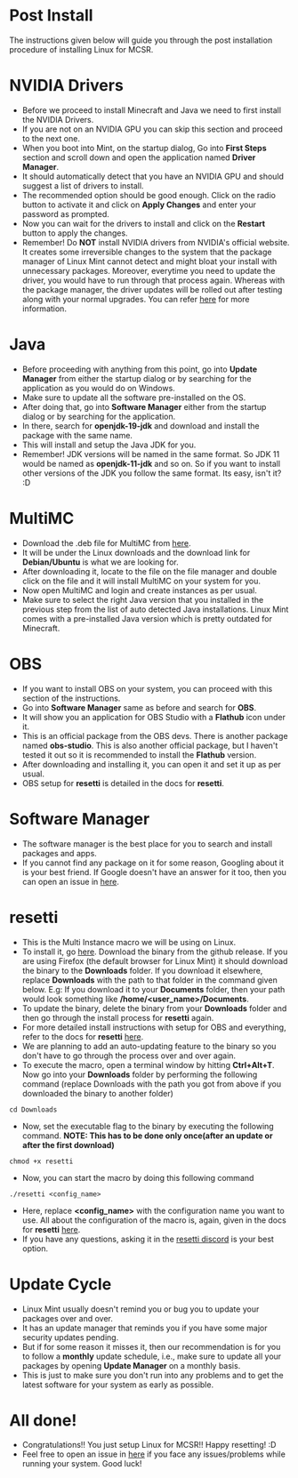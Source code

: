 # Post Install
The instructions given below will guide you through the post installation procedure of installing Linux for MCSR.

# NVIDIA Drivers
- Before we proceed to install Minecraft and Java we need to first install the NVIDIA Drivers.
- If you are not on an NVIDIA GPU you can skip this section and proceed to the next one.
- When you boot into Mint, on the startup dialog, Go into **First Steps** section and scroll down and open the application named **Driver Manager**.
- It should automatically detect that you have an NVIDIA GPU and should suggest a list of drivers to install.
- The recommended option should be good enough. Click on the radio button to activate it and click on **Apply Changes** and enter your password as prompted.
- Now you can wait for the drivers to install and click on the **Restart** button to apply the changes.
- Remember! Do **NOT** install NVIDIA drivers from NVIDIA's official website. It creates some irreversible changes to the system that the package manager of Linux Mint cannot detect and might bloat your install with unnecessary packages. Moreover, everytime you need to update the driver, you would have to run through that process again. Whereas with the package manager, the driver updates will be rolled out after testing along with your normal upgrades. You can refer [here](https://forums.developer.nvidia.com/t/stop-asking-simple-users-to-install-the-unfriendly-run-file/48586) for more information.

# Java
- Before proceeding with anything from this point, go into **Update Manager** from either the startup dialog or by searching for the application as you would do on Windows.
- Make sure to update all the software pre-installed on the OS.
- After doing that, go into **Software Manager** either from the startup dialog or by searching for the application.
- In there, search for **openjdk-19-jdk** and download and install the package with the same name.
- This will install and setup the Java JDK for you.
- Remember! JDK versions will be named in the same format. So JDK 11 would be named as **openjdk-11-jdk** and so on. So if you want to install other versions of the JDK you follow the same format. Its easy, isn't it? :D

# MultiMC
- Download the .deb file for MultiMC from [here](https://multimc.org).
- It will be under the Linux downloads and the download link for **Debian/Ubuntu** is what we are looking for.
- After downloading it, locate to the file on the file manager and double click on the file and it will install MultiMC on your system for you.
- Now open MultiMC and login and create instances as per usual.
- Make sure to select the right Java version that you installed in the previous step from the list of auto detected Java installations. Linux Mint comes with a pre-installed Java version which is pretty outdated for Minecraft.

# OBS
- If you want to install OBS on your system, you can proceed with this section of the instructions.
- Go into **Software Manager** same as before and search for **OBS**.
- It will show you an application for OBS Studio with a **Flathub** icon under it.
- This is an official package from the OBS devs. There is another package named **obs-studio**. This is also another official package, but I haven't tested it out so it is recommended to install the **Flathub** version.
- After downloading and installing it, you can open it and set it up as per usual.
- OBS setup for **resetti** is detailed in the docs for **resetti**.

# Software Manager
- The software manager is the best place for you to search and install packages and apps.
- If you cannot find any package on it for some reason, Googling about it is your best friend. If Google doesn't have an answer for it too, then you can open an issue in [here](https://github.com/sathya-pramodh/linux-mcsr/issues/).

# resetti
- This is the Multi Instance macro we will be using on Linux.
- To install it, go [here](https://github.com/woofdoggo/resetti/releases/latest). Download the binary from the github release. If you are using Firefox (the default browser for Linux Mint) it should download the binary to the **Downloads** folder. If you download it elsewhere, replace **Downloads** with the path to that folder in the command given below. E.g: If you download it to your **Documents** folder, then your path would look something like **/home/<user_name>/Documents**.
- To update the binary, delete the binary from your **Downloads** folder and then go through the install process for **resetti** again.
- For more detailed install instructions with setup for OBS and everything, refer to the docs for **resetti** [here](https://github.com/woofdoggo/resetti).
- We are planning to add an auto-updating feature to the binary so you don't have to go through the process over and over again.
- To execute the macro, open a terminal window by hitting **Ctrl+Alt+T**. Now go into your **Downloads** folder by performing the following command (replace Downloads with the path you got from above if you downloaded the binary to another folder)
```
cd Downloads
```
- Now, set the executable flag to the binary by executing the following command. **NOTE: This has to be done only once(after an update or after the first download)**
```
chmod +x resetti
```
- Now, you can start the macro by doing this following command
```
./resetti <config_name>
```
- Here, replace **<config_name>** with the configuration name you want to use. All about the configuration of the macro is, again, given in the docs for **resetti** [here](https://github.com/woofdoggo/resetti/).
- If you have any questions, asking it in the [resetti discord](https://discord.gg/fwZA2VJh7k) is your best option.

# Update Cycle
- Linux Mint usually doesn't remind you or bug you to update your packages over and over.
- It has an update manager that reminds you if you have some major security updates pending.
- But if for some reason it misses it, then our recommendation is for you to follow a **monthly** update schedule, i.e., make sure to update all your packages by opening **Update Manager** on a monthly basis.
- This is just to make sure you don't run into any problems and to get the latest software for your system as early as possible.

# All done!
- Congratulations!! You just setup Linux for MCSR!! Happy resetting! :D
- Feel free to open an issue in [here](https://github.com/sathya-pramodh/linux-mcsr/issues) if you face any issues/problems while running your system. Good luck!
